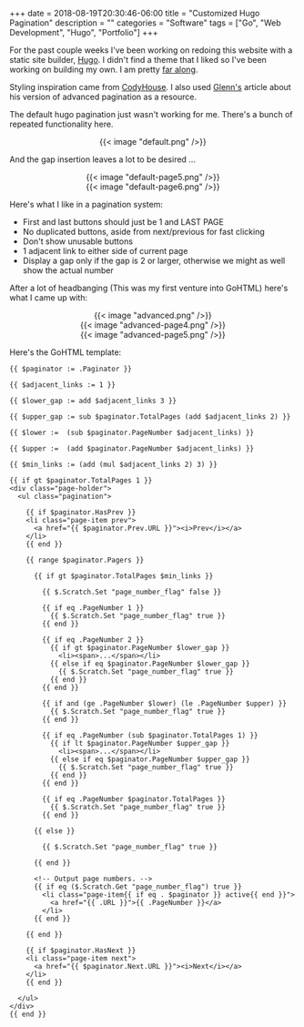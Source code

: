 +++
date = 2018-08-19T20:30:46-06:00
title = "Customized Hugo Pagination"
description = ""
categories = "Software"
tags = ["Go", "Web Development", "Hugo", "Portfolio"]
+++

For the past couple weeks I've been working on redoing this website with a static site builder, [Hugo](//gohugo.io). I didn't find a theme that I liked so I've been working on building my own. I am pretty [far along](//github.com/zinefer/hugo-carbon).

Styling inspiration came from [CodyHouse](https://codyhouse.co/demo/pagination/index.html). I also used [Glenn's](https://glennmccomb.com/articles/how-to-build-custom-hugo-pagination/) article about his version of advanced pagination as a resource.

The default hugo pagination just wasn't working for me. There's a bunch of repeated functionality here.

<center>
  {{< image "default.png" />}}
</center>

And the gap insertion leaves a lot to be desired ...

<center>
  {{< image "default-page5.png" />}}
  <br/>
  {{< image "default-page6.png" />}}
</center>

Here's what I like in a pagination system:

- First and last buttons should just be 1 and LAST PAGE
- No duplicated buttons, aside from next/previous for fast clicking
- Don't show unusable buttons
- 1 adjacent link to either side of current page
- Display a gap only if the gap is 2 or larger, otherwise we might as well show the actual number

After a lot of headbanging (This was my first venture into GoHTML) here's what I came up with:

<center>
  {{< image "advanced.png" />}}
  <br/>
  {{< image "advanced-page4.png" />}}
  <br/>
  {{< image "advanced-page5.png" />}}
</center>

Here's the GoHTML template:

```
{{ $paginator := .Paginator }}

{{ $adjacent_links := 1 }}

{{ $lower_gap := add $adjacent_links 3 }}

{{ $upper_gap := sub $paginator.TotalPages (add $adjacent_links 2) }}

{{ $lower :=  (sub $paginator.PageNumber $adjacent_links) }}

{{ $upper :=  (add $paginator.PageNumber $adjacent_links) }}

{{ $min_links := (add (mul $adjacent_links 2) 3) }}

{{ if gt $paginator.TotalPages 1 }}
<div class="page-holder">
  <ul class="pagination">

    {{ if $paginator.HasPrev }}
    <li class="page-item prev">
      <a href="{{ $paginator.Prev.URL }}"><i>Prev</i></a>
    </li>
    {{ end }}

    {{ range $paginator.Pagers }}

      {{ if gt $paginator.TotalPages $min_links }}

        {{ $.Scratch.Set "page_number_flag" false }}

        {{ if eq .PageNumber 1 }}
          {{ $.Scratch.Set "page_number_flag" true }}
        {{ end }}

        {{ if eq .PageNumber 2 }}
          {{ if gt $paginator.PageNumber $lower_gap }}
            <li><span>...</span></li>
          {{ else if eq $paginator.PageNumber $lower_gap }}
            {{ $.Scratch.Set "page_number_flag" true }}
          {{ end }}
        {{ end }}

        {{ if and (ge .PageNumber $lower) (le .PageNumber $upper) }}
          {{ $.Scratch.Set "page_number_flag" true }}
        {{ end }}

        {{ if eq .PageNumber (sub $paginator.TotalPages 1) }}
          {{ if lt $paginator.PageNumber $upper_gap }}
            <li><span>...</span></li>
          {{ else if eq $paginator.PageNumber $upper_gap }}
            {{ $.Scratch.Set "page_number_flag" true }}
          {{ end }}
        {{ end }}

        {{ if eq .PageNumber $paginator.TotalPages }}
          {{ $.Scratch.Set "page_number_flag" true }}
        {{ end }}

      {{ else }}

        {{ $.Scratch.Set "page_number_flag" true }}

      {{ end }}

      <!-- Output page numbers. -->
      {{ if eq ($.Scratch.Get "page_number_flag") true }}
        <li class="page-item{{ if eq . $paginator }} active{{ end }}">
          <a href="{{ .URL }}">{{ .PageNumber }}</a>
        </li>
      {{ end }}

    {{ end }}

    {{ if $paginator.HasNext }}
    <li class="page-item next">
      <a href="{{ $paginator.Next.URL }}"><i>Next</i></a>
    </li>
    {{ end }}

  </ul>
</div>
{{ end }}
```